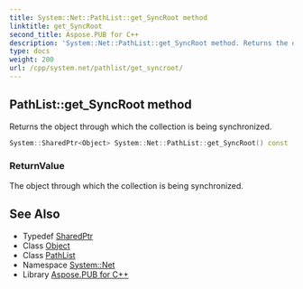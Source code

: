 ```yaml
---
title: System::Net::PathList::get_SyncRoot method
linktitle: get_SyncRoot
second_title: Aspose.PUB for C++
description: 'System::Net::PathList::get_SyncRoot method. Returns the object through which the collection is being synchronized in C++.'
type: docs
weight: 200
url: /cpp/system.net/pathlist/get_syncroot/
---
```

## PathList::get_SyncRoot method


Returns the object through which the collection is being synchronized.

```cpp
System::SharedPtr<Object> System::Net::PathList::get_SyncRoot() const
```


### ReturnValue

The object through which the collection is being synchronized.

## See Also

* Typedef [SharedPtr](../../../system/sharedptr/)
* Class [Object](../../../system/object/)
* Class [PathList](../)
* Namespace [System::Net](../../)
* Library [Aspose.PUB for C++](../../../)

